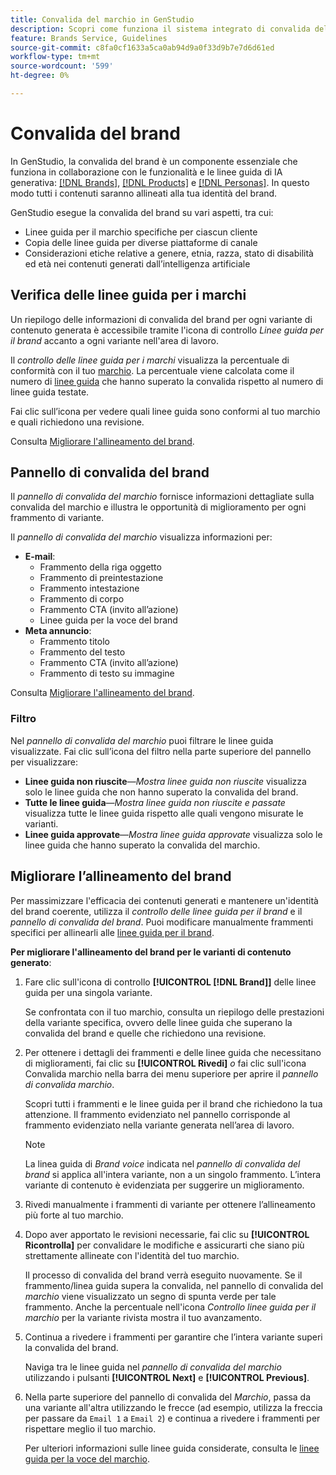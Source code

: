 ```yaml
---
title: Convalida del marchio in GenStudio
description: Scopri come funziona il sistema integrato di convalida del brand in GenStudio.
feature: Brands Service, Guidelines
source-git-commit: c8fa0cf1633a5ca0ab94d9a0f33d9b7e7d6d61ed
workflow-type: tm+mt
source-wordcount: '599'
ht-degree: 0%

---
```



# Convalida del brand

In GenStudio, la convalida del brand è un componente essenziale che funziona in collaborazione con le funzionalità e le linee guida di IA generativa: [[!DNL Brands]](/help/user-guide/guidelines/brands.md), [[!DNL Products]](/help/user-guide/guidelines/products.md) e [[!DNL Personas]](/help/user-guide/guidelines/personas.md). In questo modo tutti i contenuti saranno allineati alla tua identità del brand.

GenStudio esegue la convalida del brand su vari aspetti, tra cui:

* Linee guida per il marchio specifiche per ciascun cliente
* Copia delle linee guida per diverse piattaforme di canale
* Considerazioni etiche relative a genere, etnia, razza, stato di disabilità ed età nei contenuti generati dall’intelligenza artificiale

## Verifica delle linee guida per i marchi

Un riepilogo delle informazioni di convalida del brand per ogni variante di contenuto generata è accessibile tramite l&#39;icona di controllo _Linee guida per il brand_ accanto a ogni variante nell&#39;area di lavoro.

Il _controllo delle linee guida per i marchi_ visualizza la percentuale di conformità con il tuo [marchio](brands.md). La percentuale viene calcolata come il numero di [linee guida](overview.md) che hanno superato la convalida rispetto al numero di linee guida testate.

Fai clic sull’icona per vedere quali linee guida sono conformi al tuo marchio e quali richiedono una revisione.

Consulta [Migliorare l&#39;allineamento del brand](#improve-brand-alignment).

## Pannello di convalida del brand

Il _pannello di convalida del marchio_ fornisce informazioni dettagliate sulla convalida del marchio e illustra le opportunità di miglioramento per ogni frammento di variante.

Il _pannello di convalida del marchio_ visualizza informazioni per:

* **E-mail**:
   * Frammento della riga oggetto
   * Frammento di preintestazione
   * Frammento intestazione
   * Frammento di corpo
   * Frammento CTA (invito all’azione)
   * Linee guida per la voce del brand
* **Meta annuncio**:
   * Frammento titolo
   * Frammento del testo
   * Frammento CTA (invito all’azione)
   * Frammento di testo su immagine

Consulta [Migliorare l&#39;allineamento del brand](#improve-brand-alignment).

### Filtro

Nel _pannello di convalida del marchio_ puoi filtrare le linee guida visualizzate. Fai clic sull’icona del filtro nella parte superiore del pannello per visualizzare:

* **Linee guida non riuscite**—_Mostra linee guida non riuscite_ visualizza solo le linee guida che non hanno superato la convalida del brand.
* **Tutte le linee guida**—_Mostra linee guida non riuscite e passate_ visualizza tutte le linee guida rispetto alle quali vengono misurate le varianti.
* **Linee guida approvate**—_Mostra linee guida approvate_ visualizza solo le linee guida che hanno superato la convalida del marchio.

<!-- The _Brand validation panel_ has different areas of focus for each content channel:

* Email - brand voice and channel compliance
* Images - application photography restrictions and other considerations -->

## Migliorare l’allineamento del brand

Per massimizzare l&#39;efficacia dei contenuti generati e mantenere un&#39;identità del brand coerente, utilizza il _controllo delle linee guida per il brand_ e il _pannello di convalida del brand_. Puoi modificare manualmente frammenti specifici per allinearli alle [linee guida per il brand](brands.md).

**Per migliorare l&#39;allineamento del brand per le varianti di contenuto generato**:

1. Fare clic sull&#39;icona di controllo **[!UICONTROL [!DNL Brand]]** delle linee guida per una singola variante.

   Se confrontata con il tuo marchio, consulta un riepilogo delle prestazioni della variante specifica, ovvero delle linee guida che superano la convalida del brand e quelle che richiedono una revisione.

1. Per ottenere i dettagli dei frammenti e delle linee guida che necessitano di miglioramenti, fai clic su **[!UICONTROL Rivedi]** _o_ fai clic sull&#39;icona Convalida marchio nella barra dei menu superiore per aprire il _pannello di convalida marchio_.

   Scopri tutti i frammenti e le linee guida per il brand che richiedono la tua attenzione. Il frammento evidenziato nel pannello corrisponde al frammento evidenziato nella variante generata nell’area di lavoro.

   >[!NOTE]
   >
   > La linea guida di _Brand voice_ indicata nel _pannello di convalida del brand_ si applica all&#39;intera variante, non a un singolo frammento. L’intera variante di contenuto è evidenziata per suggerire un miglioramento.

1. Rivedi manualmente i frammenti di variante per ottenere l’allineamento più forte al tuo marchio.

1. Dopo aver apportato le revisioni necessarie, fai clic su **[!UICONTROL Ricontrolla]** per convalidare le modifiche e assicurarti che siano più strettamente allineate con l&#39;identità del tuo marchio.

   Il processo di convalida del brand verrà eseguito nuovamente. Se il frammento/linea guida supera la convalida, nel pannello di convalida del _marchio_ viene visualizzato un segno di spunta verde per tale frammento. Anche la percentuale nell&#39;icona _Controllo linee guida per il marchio_ per la variante rivista mostra il tuo avanzamento.

1. Continua a rivedere i frammenti per garantire che l’intera variante superi la convalida del brand.

   Naviga tra le linee guida nel _pannello di convalida del marchio_ utilizzando i pulsanti **[!UICONTROL Next]** e **[!UICONTROL Previous]**.

1. Nella parte superiore del pannello di convalida del _Marchio_, passa da una variante all&#39;altra utilizzando le frecce (ad esempio, utilizza la freccia per passare da `Email 1` a `Email 2`) e continua a rivedere i frammenti per rispettare meglio il tuo marchio.

   Per ulteriori informazioni sulle linee guida considerate, consulta le [linee guida per la voce del marchio](/help/user-guide/guidelines/brands.md#brand-voice-guidelines).
